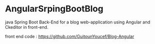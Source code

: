 # AngularSrpingBootBlog
java Spring Boot Back-End for a blog web-application using Angular and Ckeditor in front-end.

front end code : https://github.com/GuitounYoucef/Blog-Angular

